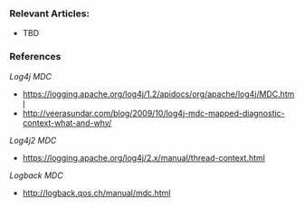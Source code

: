 ### Relevant Articles:
- TBD

### References

_Log4j MDC_
* <https://logging.apache.org/log4j/1.2/apidocs/org/apache/log4j/MDC.html>
* <http://veerasundar.com/blog/2009/10/log4j-mdc-mapped-diagnostic-context-what-and-why/>

_Log4j2 MDC_
* <https://logging.apache.org/log4j/2.x/manual/thread-context.html>

_Logback MDC_
* <http://logback.qos.ch/manual/mdc.html>


